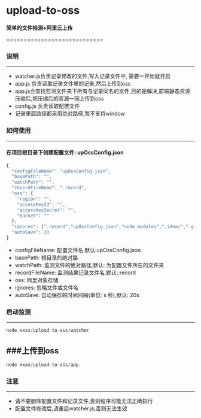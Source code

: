 # upload-to-oss
**简单的文件检测+阿里云上传**

============================

### 说明 ###
-------
- watcher.js负责记录修改的文件,写入记录文件中, 需要一开始就开启
- app.js 负责读取记录文件里的记录,然后上传到oss
- app.js会查找监测文件夹下所有与记录同名的文件,目的是解决,前端静态资源压缩后,把压缩后的资源一同上传到oss
- config.js 负责读取配置文件
- 记录里面路径都采用绝对路径,暂不支持window

### 如何使用
-------
#### 在项目根目录下创建配置文件:  upOssConfig.json

```javascript
{
  "configFileName": "upOssConfig.json",
  "basePath": "",
  "watchPath": "",
  "recordFileName": ".record",
  "oss": {
    "region": "",
    "accessKeyId": "",
    "accessKeySecret": "",
    "bucket": ""
  },
  "ignores": [".record","upOssConfig.json","node_modules",".idea/",".git/"],
  "autoSave": 20
}
```

- configFileName: 配置文件名 默认:upOssConfig.json
- basePath: 根目录的绝对路
- watchPath: 监测文件的绝对路径,默认: 为配置文件所在的文件夹
- recordFileName: 监测结果记录文件名,默认:.record
- oss: 阿里对象存储
- ignores: 忽略文件或文件名
- autoSave: 自动保存的时间间隔(单位: s 秒),默认: 20s

### 启动监测
-------
```javascript
node xxxx/upload-to-oss/watcher
```

###上传到oss
-------
```javascript
node xxxx/upload-to-oss/app
```

### 注意
-------
- 请不要删除配置文件和记录文件,否则程序可能无法正确执行
- 配置文件修改后,请重启watcher.js,否则无法生效